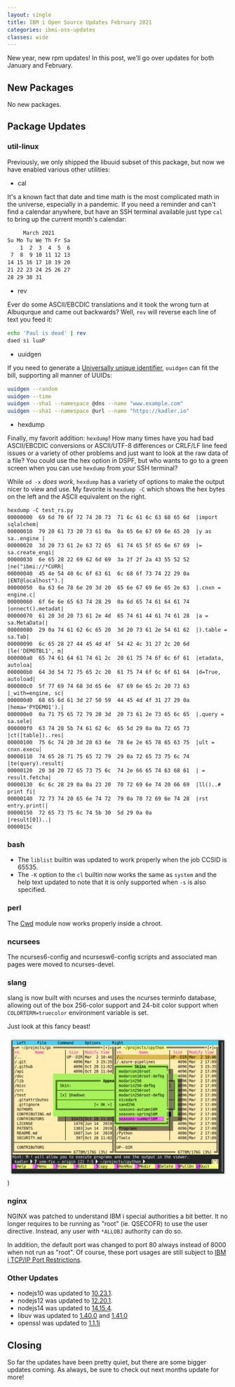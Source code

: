 ```yaml
---
layout: single
title: IBM i Open Source Updates February 2021
categories: ibmi-oss-updates
classes: wide
---
```


New year, new rpm updates! In this post, we'll go over updates for both January and February.

## New Packages

No new packages.

## Package Updates

### util-linux

Previously, we only shipped the libuuid subset of this package, but now we have enabled various other utilities:

- cal

It's a known fact that date and time math is the most complicated math in the universe, especially in a pandemic. If you need a reminder and can't find a calendar anywhere, but have an SSH terminal available just type `cal` to bring up the current month's calendar:

```sh
     March 2021     
Su Mo Tu We Th Fr Sa
    1  2  3  4  5  6
 7  8  9 10 11 12 13
14 15 16 17 18 19 20
21 22 23 24 25 26 27
28 29 30 31
```

- rev

Ever do some ASCII/EBCDIC translations and it took the wrong turn at Albuqurque and came out backwards? Well, `rev` will reverse each line of text you feed it:

```sh
echo 'Paul is dead' | rev
daed si luaP
```

- uuidgen

If you need to generate a [Universally unique identifier](https://en.wikipedia.org/wiki/Universally_unique_identifier), `uuidgen` can fit the bill, supporting all manner of UUIDs:

```sh
uuidgen --random
uuidgen --time
uuidgen --sha1 --namespace @dns --name "www.example.com"
uuidgen --sha1 --namespace @url --name "https://kadler.io"
```

- hexdump

Finally, my favorit addition: `hexdump`! How many times have you had bad ASCII/EBCDIC conversions or ASCII/UTF-8 differences or CRLF/LF line feed issues or a variety of other problems and just want to look at the raw data of a file? You could use the hex option in DSPF, but who wants to go to a green screen when you can use `hexdump` from your SSH terminal?

While `od -x` _does work_, `hexdump` has a variety of options to make the output nicer to view and use. My favorite is `hexdump -C` which shows the hex bytes on the left and the ASCII equivalent on the right.

```text
hexdump -C test_rs.py 
00000000  69 6d 70 6f 72 74 20 73  71 6c 61 6c 63 68 65 6d  |import sqlalchem|
00000010  79 20 61 73 20 73 61 0a  0a 65 6e 67 69 6e 65 20  |y as sa..engine |
00000020  3d 20 73 61 2e 63 72 65  61 74 65 5f 65 6e 67 69  |= sa.create_engi|
00000030  6e 65 28 22 69 62 6d 69  3a 2f 2f 2a 43 55 52 52  |ne("ibmi://*CURR|
00000040  45 4e 54 40 6c 6f 63 61  6c 68 6f 73 74 22 29 0a  |ENT@localhost").|
00000050  0a 63 6e 78 6e 20 3d 20  65 6e 67 69 6e 65 2e 63  |.cnxn = engine.c|
00000060  6f 6e 6e 65 63 74 28 29  0a 6d 65 74 61 64 61 74  |onnect().metadat|
00000070  61 20 3d 20 73 61 2e 4d  65 74 61 44 61 74 61 28  |a = sa.MetaData(|
00000080  29 0a 74 61 62 6c 65 20  3d 20 73 61 2e 54 61 62  |).table = sa.Tab|
00000090  6c 65 28 27 44 45 4d 4f  54 42 4c 31 27 2c 20 6d  |le('DEMOTBL1', m|
000000a0  65 74 61 64 61 74 61 2c  20 61 75 74 6f 6c 6f 61  |etadata, autoloa|
000000b0  64 3d 54 72 75 65 2c 20  61 75 74 6f 6c 6f 61 64  |d=True, autoload|
000000c0  5f 77 69 74 68 3d 65 6e  67 69 6e 65 2c 20 73 63  |_with=engine, sc|
000000d0  68 65 6d 61 3d 27 50 59  44 45 4d 4f 31 27 29 0a  |hema='PYDEMO1').|
000000e0  0a 71 75 65 72 79 20 3d  20 73 61 2e 73 65 6c 65  |.query = sa.sele|
000000f0  63 74 28 5b 74 61 62 6c  65 5d 29 0a 0a 72 65 73  |ct([table])..res|
00000100  75 6c 74 20 3d 20 63 6e  78 6e 2e 65 78 65 63 75  |ult = cnxn.execu|
00000110  74 65 28 71 75 65 72 79  29 0a 72 65 73 75 6c 74  |te(query).result|
00000120  20 3d 20 72 65 73 75 6c  74 2e 66 65 74 63 68 61  | = result.fetcha|
00000130  6c 6c 28 29 0a 0a 23 20  70 72 69 6e 74 20 66 69  |ll()..# print fi|
00000140  72 73 74 20 65 6e 74 72  79 0a 70 72 69 6e 74 28  |rst entry.print(|
00000150  72 65 73 75 6c 74 5b 30  5d 29 0a 0a              |result[0])..|
0000015c
```

### bash

- The `liblist` builtin was updated to work properly when the job CCSID is 65535.
- The `-K` option to the `cl` builtin now works the same as `system` and the help text updated to note that it is only supported when `-s` is also specified.

### perl

The [Cwd](https://perldoc.perl.org/Cwd) module now works properly inside a chroot.

### ncursees

The ncurses6-config and ncursesw6-config scripts and associated man pages were moved to ncurses-devel.

### slang

slang is now built with ncurses and uses the ncurses terminfo database, allowing out of the box 256-color support and 24-bit color support when `COLORTERM=truecolor` environment variable is set.

Just look at this fancy beast!

![Midnight Commander using 24-bit color](/assets/images/mc-24bit.png))

### nginx

NGINX was patched to understand IBM i special authorities a bit better. It no longer requires to be running as "root" (ie. QSECOFR) to use the user directive. Instead, any user with `*ALLOBJ` authority can do so.

In addition, the default port was changed to port 80 always instead of 8000 when not run as "root". Of course, these port usages are still subject to [IBM i TCP/IP Port Restrictions](https://www.ibm.com/support/pages/tcpip-port-restrictions).

### Other Updates

- nodejs10 was updated to [10.23.1](https://nodejs.org/en/blog/release/v10.23.1/).
- nodejs12 was updated to [12.20.1](https://nodejs.org/en/blog/release/v12.20.1/).
- nodejs14 was updated to [14.15.4](https://nodejs.org/en/blog/release/v14.15.4/).
- libuv was updated to [1.40.0](https://github.com/libuv/libuv/releases/tag/v1.40.0) and [1.41.0](https://github.com/libuv/libuv/releases/tag/v1.41.0)
- openssl was updated to [1.1.1i](https://www.openssl.org/news/openssl-1.1.1-notes.html)

## Closing

So far the updates have been pretty quiet, but there are some bigger updates coming. As always, be sure to check out next months update for more!